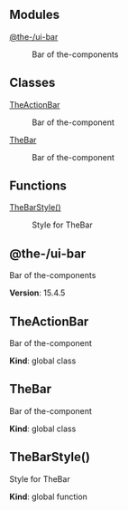 <!--- Code generated by @the-/script-doc. DO NOT EDIT. -->

## Modules

<dl>
<dt><a href="#module_@the-/ui-bar">@the-/ui-bar</a></dt>
<dd><p>Bar of the-components</p>
</dd>
</dl>

## Classes

<dl>
<dt><a href="#TheActionBar">TheActionBar</a></dt>
<dd><p>Bar of the-component</p>
</dd>
<dt><a href="#TheBar">TheBar</a></dt>
<dd><p>Bar of the-component</p>
</dd>
</dl>

## Functions

<dl>
<dt><a href="#TheBarStyle">TheBarStyle()</a></dt>
<dd><p>Style for TheBar</p>
</dd>
</dl>

<a name="module_@the-/ui-bar"></a>

## @the-/ui-bar
Bar of the-components

**Version**: 15.4.5  
<a name="TheActionBar"></a>

## TheActionBar
Bar of the-component

**Kind**: global class  
<a name="TheBar"></a>

## TheBar
Bar of the-component

**Kind**: global class  
<a name="TheBarStyle"></a>

## TheBarStyle()
Style for TheBar

**Kind**: global function  
